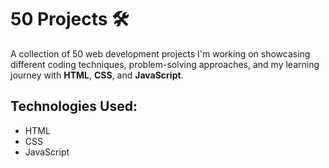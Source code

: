 # 50 Projects 🛠️

A collection of 50 web development projects I'm working on showcasing different coding techniques, problem-solving approaches, and my learning journey with **HTML**, **CSS**, and **JavaScript**.

## Technologies Used:
- HTML
- CSS
- JavaScript
